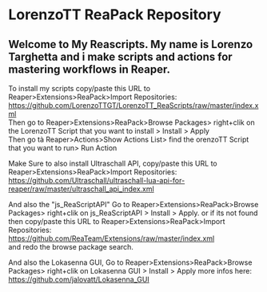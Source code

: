 # LorenzoTT ReaPack Repository

## Welcome to My Reascripts. My name is Lorenzo Targhetta and i make scripts and actions for mastering workflows in Reaper. 


To install my scripts copy/paste this URL to Reaper>Extensions>ReaPack>Import Repositories:  
https://github.com/LorenzoTTGT/LorenzoTT_ReaScripts/raw/master/index.xml<br/>
Then go to Reaper>Extensions>ReaPack>Browse Packages> right+clik on the LorenzoTT Script that you want to install > Install > Apply  
Then go tà Reaper>Actions>Show Actions List> find the orenzoTT Script that you want to run> Run Action

Make Sure to also install Ultraschall API, 
copy/paste this URL to Reaper>Extensions>ReaPack>Import Repositories:<br/>
https://github.com/Ultraschall/ultraschall-lua-api-for-reaper/raw/master/ultraschall_api_index.xml<br/>

And also the "js_ReaScriptAPI" 
Go to Reaper>Extensions>ReaPack>Browse Packages> right+clik on js_ReaScriptAPI > Install > Apply. 
or if its not found then copy/paste this URL to Reaper>Extensions>ReaPack>Import Repositories:<br/>
https://github.com/ReaTeam/Extensions/raw/master/index.xml<br/>
and redo the browse package search.

And also the Lokasenna GUI,
Go to Reaper>Extensions>ReaPack>Browse Packages> right+clik on Lokasenna GUI > Install > Apply
more infos here:<br/> https://github.com/jalovatt/Lokasenna_GUI<br/>
